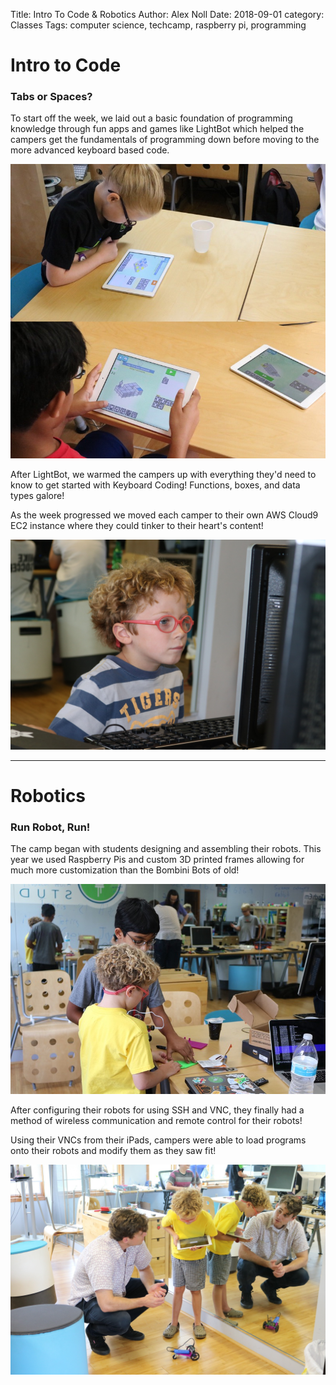 Title: Intro To Code & Robotics
Author: Alex Noll
Date: 2018-09-01
category: Classes
Tags: computer science, techcamp, raspberry pi, programming

# Intro to Code

### Tabs or Spaces?

To start off the week, we laid out a basic foundation of programming knowledge through fun apps and games like LightBot which helped the campers get the fundamentals of programming down before moving to the more advanced keyboard based code.

![LightBot](images/IMG_8047.JPG)

After LightBot, we warmed the campers up with everything they'd need to know to get started with Keyboard Coding! Functions, boxes, and data types galore!

As the week progressed we moved each camper to their own AWS Cloud9 EC2 instance where they could tinker to their heart's content!

![Looking into Monitor](images/IMG_8020.JPG)

***

# Robotics

### Run Robot, Run!

The camp began with students designing and assembling their robots. This year we used Raspberry Pis and custom 3D printed frames allowing for much more customization than the Bombini Bots of old!

![Collaborative Robot Design](images/IMG_8042.JPG)

After configuring their robots for using SSH and VNC, they finally had a method of wireless communication and remote control for their robots!

Using their VNCs from their iPads, campers were able to load programs onto their robots and modify them as they saw fit!

![Robot Test](images/IMG_8010.JPG)
